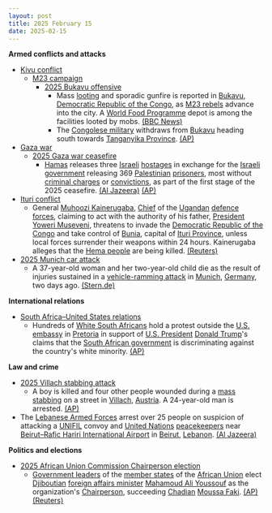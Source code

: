 ```yaml
---
layout: post
title: 2025 February 15
date: 2025-02-15
---
```



**Armed conflicts and attacks**

* [Kivu conflict](https://en.wikipedia.org/wiki/Kivu_conflict "Kivu conflict")
  + [M23 campaign](https://en.wikipedia.org/wiki/M23_campaign_%282022%E2%80%93present%29 "M23 campaign (2022–present)")
    - [2025 Bukavu offensive](https://en.wikipedia.org/wiki/2025_Bukavu_offensive "2025 Bukavu offensive")
      * Mass [looting](https://en.wikipedia.org/wiki/Looting "Looting") and sporadic gunfire is reported in [Bukavu](https://en.wikipedia.org/wiki/Bukavu "Bukavu"), [Democratic Republic of the Congo](https://en.wikipedia.org/wiki/Democratic_Republic_of_the_Congo "Democratic Republic of the Congo"), as [M23 rebels](https://en.wikipedia.org/wiki/March_23_Movement "March 23 Movement") advance into the city. A [World Food Programme](https://en.wikipedia.org/wiki/World_Food_Programme "World Food Programme") depot is among the facilities looted by mobs. [(BBC News)](https://www.bbc.co.uk/news/articles/c1m5dppk5xmo)
      * The [Congolese military](https://en.wikipedia.org/wiki/Armed_Forces_of_the_Democratic_Republic_of_the_Congo "Armed Forces of the Democratic Republic of the Congo") withdraws from [Bukavu](https://en.wikipedia.org/wiki/Bukavu "Bukavu") heading south towards [Tanganyika Province](https://en.wikipedia.org/wiki/Tanganyika_Province "Tanganyika Province"). [(AP)](https://apnews.com/article/congo-fighting-bukavu-m23-rwanda-9092314a99030530e43ba73bd332af50)
* [Gaza war](https://en.wikipedia.org/wiki/Gaza_war "Gaza war")
  + [2025 Gaza war ceasefire](https://en.wikipedia.org/wiki/2025_Gaza_war_ceasefire "2025 Gaza war ceasefire")
    - [Hamas](https://en.wikipedia.org/wiki/Hamas "Hamas") releases three [Israeli](https://en.wikipedia.org/wiki/Israelis "Israelis") [hostages](https://en.wikipedia.org/wiki/Gaza_war_hostage_crisis "Gaza war hostage crisis") in exchange for the [Israeli government](https://en.wikipedia.org/wiki/Israeli_government "Israeli government") releasing 369 [Palestinian](https://en.wikipedia.org/wiki/Palestinians "Palestinians") [prisoners](https://en.wikipedia.org/wiki/Palestinians_in_Israeli_custody "Palestinians in Israeli custody"), most without [criminal charges](https://en.wikipedia.org/wiki/Criminal_charge "Criminal charge") or [convictions](https://en.wikipedia.org/wiki/Conviction "Conviction"), as part of the first stage of the 2025 ceasefire. [(Al Jazeera)](https://www.aljazeera.com/news/2025/2/15/israeli-captives-story) [(AP)](https://apnews.com/article/israel-palestinians-hamas-war-news-ceasefire-hostages-02-15-2025-22a2d731961eb766e6c7914cb84e3990)
* [Ituri conflict](https://en.wikipedia.org/wiki/Ituri_conflict "Ituri conflict")
  + General [Muhoozi Kainerugaba](https://en.wikipedia.org/wiki/Muhoozi_Kainerugaba "Muhoozi Kainerugaba"), [Chief](https://en.wikipedia.org/wiki/Chief "Chief") of the [Ugandan](https://en.wikipedia.org/wiki/Uganda "Uganda") [defence forces](https://en.wikipedia.org/wiki/Uganda_People%27s_Defence_Forces "Uganda People's Defence Forces"), claiming to act with the authority of his father, [President](https://en.wikipedia.org/wiki/President_of_Uganda "President of Uganda") [Yoweri Museveni](https://en.wikipedia.org/wiki/Yoweri_Museveni "Yoweri Museveni"), threatens to invade the [Democratic Republic of the Congo](https://en.wikipedia.org/wiki/Democratic_Republic_of_the_Congo "Democratic Republic of the Congo") and take control of [Bunia](https://en.wikipedia.org/wiki/Bunia "Bunia"), capital of [Ituri Province](https://en.wikipedia.org/wiki/Ituri_Province "Ituri Province"), unless local forces surrender their weapons within 24 hours. Kainerugaba alleges that the [Hema people](https://en.wikipedia.org/wiki/Hema_people "Hema people") are being killed. [(Reuters)](https://www.reuters.com/world/africa/uganda-military-chief-threatens-attack-eastern-congo-town-bunia-2025-02-15/)
* [2025 Munich car attack](https://en.wikipedia.org/wiki/2025_Munich_car_attack "2025 Munich car attack")
  + A 37-year-old woman and her two-year-old child die as the result of injuries sustained in a [vehicle-ramming attack](https://en.wikipedia.org/wiki/Vehicle-ramming_attack "Vehicle-ramming attack") in [Munich](https://en.wikipedia.org/wiki/Munich "Munich"), [Germany](https://en.wikipedia.org/wiki/Germany "Germany"), two days ago. [(Stern.de)](https://www.stern.de/panorama/verbrechen/muenchen--kind-und-frau-nach-anschlag-mit-auto-gestorben-35470484.html)

**International relations**

* [South Africa–United States relations](https://en.wikipedia.org/wiki/South_Africa%E2%80%93United_States_relations "South Africa–United States relations")
  + Hundreds of [White South Africans](https://en.wikipedia.org/wiki/White_South_Africans "White South Africans") hold a protest outside the [U.S. embassy](https://en.wikipedia.org/wiki/Embassy_of_the_United_States%2C_Pretoria "Embassy of the United States, Pretoria") in [Pretoria](https://en.wikipedia.org/wiki/Pretoria "Pretoria") in support of [U.S. President](https://en.wikipedia.org/wiki/President_of_the_United_States "President of the United States") [Donald Trump](https://en.wikipedia.org/wiki/Donald_Trump "Donald Trump")'s claims that the [South African government](https://en.wikipedia.org/wiki/Government_of_South_Africa "Government of South Africa") is discriminating against the country's white minority. [(AP)](https://apnews.com/article/trump-south-africa-white-afrikaners-b41aa729360af4d1d090ea1ac1e22cce)

**Law and crime**

* [2025 Villach stabbing attack](https://en.wikipedia.org/wiki/2025_Villach_stabbing_attack "2025 Villach stabbing attack")
  + A boy is killed and four other people wounded during a [mass stabbing](https://en.wikipedia.org/wiki/Mass_stabbing "Mass stabbing") on a street in [Villach](https://en.wikipedia.org/wiki/Villach "Villach"), [Austria](https://en.wikipedia.org/wiki/Austria "Austria"). A 24-year-old man is arrested. [(AP)](https://apnews.com/article/austria-stabbings-4913f6921c6f27e6d7fd8590da85cc9f)
* The [Lebanese Armed Forces](https://en.wikipedia.org/wiki/Lebanese_Armed_Forces "Lebanese Armed Forces") arrest over 25 people on suspicion of attacking a [UNIFIL](https://en.wikipedia.org/wiki/UNIFIL "UNIFIL") convoy and [United Nations](https://en.wikipedia.org/wiki/United_Nations "United Nations") [peacekeepers](https://en.wikipedia.org/wiki/United_Nations_peacekeeping "United Nations peacekeeping") near [Beirut–Rafic Hariri International Airport](https://en.wikipedia.org/wiki/Beirut%E2%80%93Rafic_Hariri_International_Airport "Beirut–Rafic Hariri International Airport") in [Beirut](https://en.wikipedia.org/wiki/Beirut "Beirut"), [Lebanon](https://en.wikipedia.org/wiki/Lebanon "Lebanon"). [(Al Jazeera)](https://www.aljazeera.com/news/2025/2/15/un-commander-injured-as-lebanese-protesters-torch-car-near-beirut-airport)

**Politics and elections**

* [2025 African Union Commission Chairperson election](https://en.wikipedia.org/wiki/2025_African_Union_Commission_Chairperson_election "2025 African Union Commission Chairperson election")
  + [Government leaders](https://en.wikipedia.org/wiki/List_of_current_heads_of_state_and_government "List of current heads of state and government") of the [member states](https://en.wikipedia.org/wiki/Member_states_of_the_African_Union "Member states of the African Union") of the [African Union](https://en.wikipedia.org/wiki/African_Union "African Union") elect [Djiboutian](https://en.wikipedia.org/wiki/Djibouti "Djibouti") [foreign affairs minister](https://en.wikipedia.org/wiki/Minister_of_Foreign_Affairs_%28Djibouti%29 "Minister of Foreign Affairs (Djibouti)") [Mahamoud Ali Youssouf](https://en.wikipedia.org/wiki/Mahamoud_Ali_Youssouf "Mahamoud Ali Youssouf") as the organization's [Chairperson](https://en.wikipedia.org/wiki/Chairperson_of_the_African_Union_Commission "Chairperson of the African Union Commission"), succeeding [Chadian](https://en.wikipedia.org/wiki/Chad "Chad") [Moussa Faki](https://en.wikipedia.org/wiki/Moussa_Faki "Moussa Faki"). [(AP)](https://apnews.com/article/african-union-commission-new-leader-djibouti-4441f23a6e8861b5efd4bb3653a40a6d) [(Reuters)](https://www.reuters.com/world/africa/djiboutis-foreign-minister-elected-top-african-union-post-2025-02-15/)
